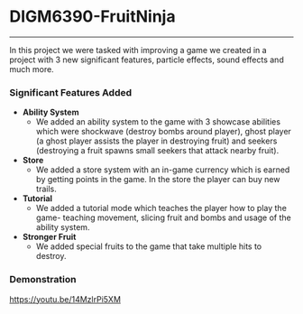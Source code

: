 # DIGM6390-FruitNinja

---

In this project we were tasked with improving a game we created in a project with 3 new significant features, particle effects, sound effects and much more. 

### Significant Features Added

- **Ability System**
  - We added an ability system to the game with 3 showcase abilities which were shockwave (destroy bombs around player), ghost player (a ghost player assists the player in destroying fruit) and seekers (destroying a fruit spawns small seekers that attack nearby fruit). 
- **Store**
  - We added a store system with an in-game currency which is earned by getting points in the game. In the store the player can buy new trails. 
- **Tutorial**
  - We added a tutorial mode which teaches the player how to play the game- teaching movement, slicing fruit and bombs and usage of the ability system.
- **Stronger Fruit**
  - We added special fruits to the game that take multiple hits to destroy. 

### Demonstration
https://youtu.be/14MzlrPi5XM
